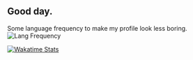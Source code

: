 ## Good day.
Some language frequency to make my profile look less boring.
![Lang Frequency](https://github-readme-stats.vercel.app/api/top-langs/?username=Forgi4G&theme=tokyonight)  
  
[![Wakatime Stats](https://github-readme-stats.vercel.app/api/wakatime?username=Forgi4G)](https://github.com/anuraghazra/github-readme-stats)
  
<!--
**Forgi4G/Forgi4G** is a ✨ _special_ ✨ repository because its `README.md` (this file) appears on your GitHub profile.

Here are some ideas to get you started:

- 🔭 I’m currently working on ...
- 🌱 I’m currently learning ...
- 👯 I’m looking to collaborate on ...
- 🤔 I’m looking for help with ...
- 💬 Ask me about ...
- 📫 How to reach me: ...
- 😄 Pronouns: ...
- ⚡ Fun fact: ...
-->
